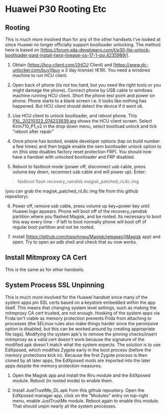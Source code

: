 # Huawei P30 Rooting Etc

## Rooting

This is much more involved than for any of the other handsets I've looked at since Huawei no longer officially support bootloader unlocking.   The method here is based on [https://forum.xda-developers.com/t/p30-lite-unlock-bootloader-paid-install-twrp-lineage-os-17-1-gsi.4235989/].

1. Obtain [https://hcu-client.com/](HCU Client) and [https://www.dc-unlocker.com/buy](buy a 3 day license) (€19).  You need a windows machine to run HCU client.

2. Open back of phone (its not too hard, but you need the right tools or you might damage the phone).  Connect phone by USB cable to windows machine running HCU client.  Short the phone test point and power on phone.  Phone starts to a blank screen i.e. it looks like nothing has happened.  But HCU client should detect the device if it went ok.

3. Use HCU client to unlock bootloader, and reboot phone.   This [PXL_20210322_074233839.jpg](image) shows the HCU client screen.  Select Kirin710_P1_v2 in the drop down menu, select bootload unlock and tick "reboot after repair"

4. Once phone has booted, enable developer options (tap on build number a few times) and then toggle enable the oem bootloader unlock option to on (this step disables factory reset protection FRP).  You should now have a handset with unlocked bootloader and FRP disabled.

5. Reboot to fastboot mode (power off, disconnect usb cable, press volume key down, reconnect usb cable and will power up).  Enter:

>fastboot flash recovery_ramdisk magisk_patched_riL6c.img

(you can grab the magisk_patched_riL6c.img file from this github repository).

6. Power off, remove usb cable, press volume up key+power key until Huawei logo appears.  Phone will boot off of the recovery_ramdisk partition where you flashed Magisk, and be rooted.  Its necessary to boot this way every time - if left to boot normally phone will boot off of regular boot partition and not be rooted.

7. Install [https://github.com/topjohnwu/Magisk/releases](Magisk app) and open.    Try to open an adb shell and check that su now works.

## Install Mitmproxy CA Cert

This is the same as for other handsets.

## System Process SSL Unpinning

This is much more involved for the Huawei handset since many of the system apps pin SSL certs based on a keystore embedded within the app itself.  This means that changing system level settings, such as making the mitmproxy CA cert trusted, are not enough.  Hooking of the system apps via Frida isn't viable as memory protection prevents Frida from attaching to processes (the SELinux rules also make things harder since the permissive option is disabled, but this can be worked around by creating appropriate file tags).   Modifying the system apk's to remove the pinning checks/insert mitmproxy as a valid cert doesn't work because the signature of the modified apk doesn't match what the system expects.   The solution is to use EdXposed, which modifies Zygote early in the boot process (before the memory protections kick in).  Because the first Zygote process is then cloned by all later apps, the EdXposed mods are imported into the later apps despite the memory protection measures.  

1. Open the Magisk app and install the Riru module and the EdXposed module.  Reboot (in rooted mode) to enable them.

2. Install JustTrustMe_DL.apk from this github repository.   Open the EdXposed manager app, click on the "Modules" entry on top-right menu, enable JustTrustMe module.  Reboot again to enable this module.  That should unpin nearly all the system processes.




